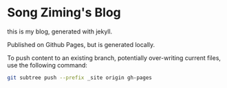 # Song Ziming's Blog

this is my blog, generated with jekyll.

Published on Github Pages, but is generated locally.

To push content to an existing branch, potentially over-writing current files, use the following command:

```bash
git subtree push --prefix _site origin gh-pages
```